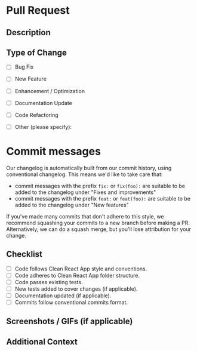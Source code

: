 # Pull Request

## Description

<!-- Briefly describe the changes introduced by this PR. -->

## Type of Change

<!-- Check the appropriate type of change below: -->
- [ ] Bug Fix
- [ ] New Feature
- [ ] Enhancement / Optimization
- [ ] Documentation Update
- [ ] Code Refactoring
- [ ] Other (please specify):


# Commit messages

Our changelog is automatically built from our commit history, using conventional changelog. This means we'd like to take care that:

- commit messages with the prefix `fix:` or `fix(foo):` are suitable to be added to the changelog under "Fixes and improvements"
- commit messages with the prefix `feat:` or `feat(foo):` are suitable to be added to the changelog under "New features"

If you've made many commits that don't adhere to this style, we recommend squashing 
your commits to a new branch before making a PR. Alternatively, we can do a squash
merge, but you'll lose attribution for your change.

## Checklist

<!-- Ensure the following checks are completed before submitting the PR. -->

- [ ] Code follows Clean React App style and conventions.
- [ ] Code adheres to Clean React App folder structure.
- [ ] Code passes existing tests.
- [ ] New tests added to cover changes (if applicable).
- [ ] Documentation updated (if applicable).
- [ ] Commits follow conventional commits format.

## Screenshots / GIFs (if applicable)

<!-- Add visual aids to showcase changes, if relevant. -->

## Additional Context

<!-- Provide any extra context or information helpful for reviewers. -->
